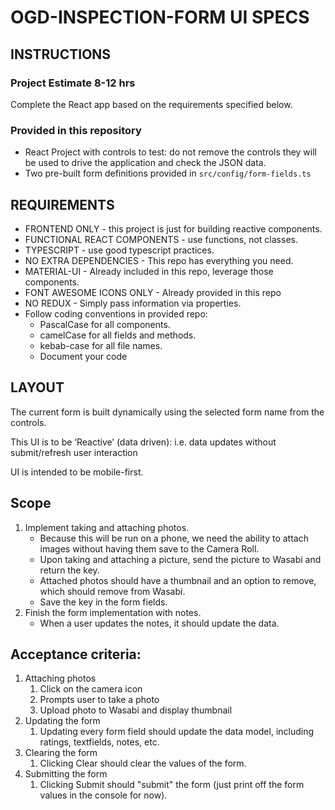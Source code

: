 # OGD-INSPECTION-FORM UI SPECS

## INSTRUCTIONS

### Project Estimate 8-12 hrs

Complete the React app based on the requirements specified below.

### Provided in this repository

- React Project with controls to test: do not remove the controls they will be used to drive the application and check
  the JSON data.
- Two pre-built form definitions provided in `src/config/form-fields.ts`

## REQUIREMENTS

- FRONTEND ONLY - this project is just for building reactive components.
- FUNCTIONAL REACT COMPONENTS - use functions, not classes.
- TYPESCRIPT - use good typescript practices.
- NO EXTRA DEPENDENCIES - This repo has everything you need.
- MATERIAL-UI - Already included in this repo, leverage those components.
- FONT AWESOME ICONS ONLY - Already provided in this repo
- NO REDUX - Simply pass information via properties.
- Follow coding conventions in provided repo:
    - PascalCase for all components.
    - camelCase for all fields and methods.
    - kebab-case for all file names.
    - Document your code

## LAYOUT

The current form is built dynamically using the selected form name from the controls.

This UI is to be ‘Reactive’ (data driven): i.e. data updates without submit/refresh user interaction

UI is intended to be mobile-first.

## Scope

1. Implement taking and attaching photos.
    - Because this will be run on a phone, we need the ability to attach images without having them save to the Camera
      Roll.
    - Upon taking and attaching a picture, send the picture to Wasabi and return the key.
    - Attached photos should have a thumbnail and an option to remove, which should remove from Wasabi.
    - Save the key in the form fields.
2. Finish the form implementation with notes.
    - When a user updates the notes, it should update the data.

## Acceptance criteria:

1. Attaching photos
    1. Click on the camera icon
    2. Prompts user to take a photo
    3. Upload photo to Wasabi and display thumbnail
2. Updating the form
    1. Updating every form field should update the data model, including ratings, textfields, notes, etc.
3. Clearing the form
    1. Clicking Clear should clear the values of the form.
4. Submitting the form
    1. Clicking Submit should "submit" the form (just print off the form values in the console for now).
